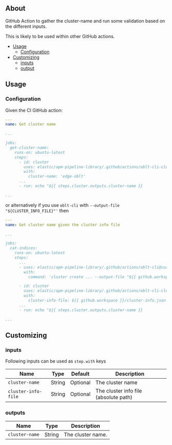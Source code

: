## About

GitHub Action to gather the cluster-name and run some validation based on the different inputs.

This is likely to be used within other GitHub actions.

* [Usage](#usage)
  * [Configuration](#configuration)
* [Customizing](#customizing)
  * [inputs](#inputs)
  * [output](#output)

## Usage

### Configuration

Given the CI GitHub action:

```yaml
---
name: Get cluster name

...

jobs:
  get-cluster-name:
    runs-on: ubuntu-latest
    steps:
      - id: cluster
        uses: elastic/apm-pipeline-library/.github/actions/oblt-cli-cluster-name-validation@current
        with:
          cluster-name: 'edge-oblt'
      ...
      - run: echo "${{ steps.cluster.outputs.cluster-name }}

...
```

or alternatively if you use `oblt-cli` with `--output-file "${CLUSTER_INFO_FILE}"'` then

```yaml
---
name: Get cluster name given the cluster info file

...

jobs:
  cat-indices:
    runs-on: ubuntu-latest
    steps:
      ...
      - uses: elastic/apm-pipeline-library/.github/actions/oblt-cli@current
        with:
          command: 'cluster create ... --output-file "${{ github.workspace }}/cluster-info.json" --wait 15'

      - id: cluster
        uses: elastic/apm-pipeline-library/.github/actions/oblt-cli-cluster-name-validation@current
        with:
          cluster-info-file: ${{ github.workspace }}/cluster-info.json
      ...
      - run: echo "${{ steps.cluster.outputs.cluster-name }}

...
```

## Customizing

### inputs

Following inputs can be used as `step.with` keys

| Name                        | Type    | Default                     | Description                                       |
|-----------------------------|---------|-----------------------------|-------------------------------------------------- |
| `cluster-name`              | String  | Optional                    | The cluster name                                  |
| `cluster-info-file`         | String  | Optional                    | The cluster info file (absolute path)             |

### outputs

| Name           | Type    | Description       |
|----------------|---------|-------------------|
| `cluster-name` | String  | The cluster name. |
